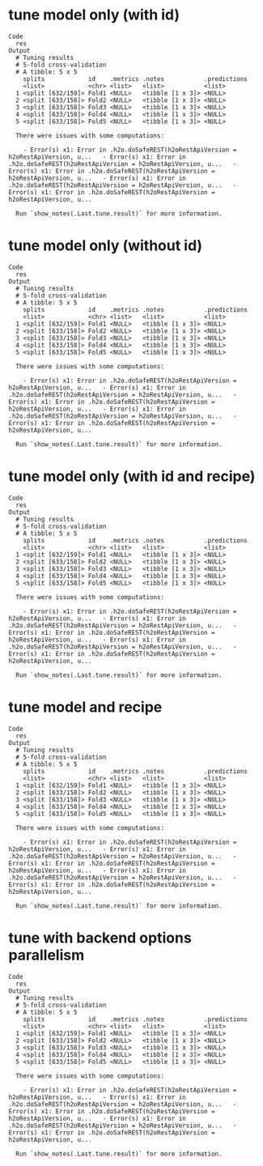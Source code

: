 # tune model only (with id)

    Code
      res
    Output
      # Tuning results
      # 5-fold cross-validation 
      # A tibble: 5 x 5
        splits            id    .metrics .notes           .predictions
        <list>            <chr> <list>   <list>           <list>      
      1 <split [632/159]> Fold1 <NULL>   <tibble [1 x 3]> <NULL>      
      2 <split [633/158]> Fold2 <NULL>   <tibble [1 x 3]> <NULL>      
      3 <split [633/158]> Fold3 <NULL>   <tibble [1 x 3]> <NULL>      
      4 <split [633/158]> Fold4 <NULL>   <tibble [1 x 3]> <NULL>      
      5 <split [633/158]> Fold5 <NULL>   <tibble [1 x 3]> <NULL>      
      
      There were issues with some computations:
      
        - Error(s) x1: Error in .h2o.doSafeREST(h2oRestApiVersion = h2oRestApiVersion, u...   - Error(s) x1: Error in .h2o.doSafeREST(h2oRestApiVersion = h2oRestApiVersion, u...   - Error(s) x1: Error in .h2o.doSafeREST(h2oRestApiVersion = h2oRestApiVersion, u...   - Error(s) x1: Error in .h2o.doSafeREST(h2oRestApiVersion = h2oRestApiVersion, u...   - Error(s) x1: Error in .h2o.doSafeREST(h2oRestApiVersion = h2oRestApiVersion, u...
      
      Run `show_notes(.Last.tune.result)` for more information.

# tune model only (without id)

    Code
      res
    Output
      # Tuning results
      # 5-fold cross-validation 
      # A tibble: 5 x 5
        splits            id    .metrics .notes           .predictions
        <list>            <chr> <list>   <list>           <list>      
      1 <split [632/159]> Fold1 <NULL>   <tibble [1 x 3]> <NULL>      
      2 <split [633/158]> Fold2 <NULL>   <tibble [1 x 3]> <NULL>      
      3 <split [633/158]> Fold3 <NULL>   <tibble [1 x 3]> <NULL>      
      4 <split [633/158]> Fold4 <NULL>   <tibble [1 x 3]> <NULL>      
      5 <split [633/158]> Fold5 <NULL>   <tibble [1 x 3]> <NULL>      
      
      There were issues with some computations:
      
        - Error(s) x1: Error in .h2o.doSafeREST(h2oRestApiVersion = h2oRestApiVersion, u...   - Error(s) x1: Error in .h2o.doSafeREST(h2oRestApiVersion = h2oRestApiVersion, u...   - Error(s) x1: Error in .h2o.doSafeREST(h2oRestApiVersion = h2oRestApiVersion, u...   - Error(s) x1: Error in .h2o.doSafeREST(h2oRestApiVersion = h2oRestApiVersion, u...   - Error(s) x1: Error in .h2o.doSafeREST(h2oRestApiVersion = h2oRestApiVersion, u...
      
      Run `show_notes(.Last.tune.result)` for more information.

# tune model only (with id and recipe)

    Code
      res
    Output
      # Tuning results
      # 5-fold cross-validation 
      # A tibble: 5 x 5
        splits            id    .metrics .notes           .predictions
        <list>            <chr> <list>   <list>           <list>      
      1 <split [632/159]> Fold1 <NULL>   <tibble [1 x 3]> <NULL>      
      2 <split [633/158]> Fold2 <NULL>   <tibble [1 x 3]> <NULL>      
      3 <split [633/158]> Fold3 <NULL>   <tibble [1 x 3]> <NULL>      
      4 <split [633/158]> Fold4 <NULL>   <tibble [1 x 3]> <NULL>      
      5 <split [633/158]> Fold5 <NULL>   <tibble [1 x 3]> <NULL>      
      
      There were issues with some computations:
      
        - Error(s) x1: Error in .h2o.doSafeREST(h2oRestApiVersion = h2oRestApiVersion, u...   - Error(s) x1: Error in .h2o.doSafeREST(h2oRestApiVersion = h2oRestApiVersion, u...   - Error(s) x1: Error in .h2o.doSafeREST(h2oRestApiVersion = h2oRestApiVersion, u...   - Error(s) x1: Error in .h2o.doSafeREST(h2oRestApiVersion = h2oRestApiVersion, u...   - Error(s) x1: Error in .h2o.doSafeREST(h2oRestApiVersion = h2oRestApiVersion, u...
      
      Run `show_notes(.Last.tune.result)` for more information.

# tune model and recipe

    Code
      res
    Output
      # Tuning results
      # 5-fold cross-validation 
      # A tibble: 5 x 5
        splits            id    .metrics .notes           .predictions
        <list>            <chr> <list>   <list>           <list>      
      1 <split [632/159]> Fold1 <NULL>   <tibble [1 x 3]> <NULL>      
      2 <split [633/158]> Fold2 <NULL>   <tibble [1 x 3]> <NULL>      
      3 <split [633/158]> Fold3 <NULL>   <tibble [1 x 3]> <NULL>      
      4 <split [633/158]> Fold4 <NULL>   <tibble [1 x 3]> <NULL>      
      5 <split [633/158]> Fold5 <NULL>   <tibble [1 x 3]> <NULL>      
      
      There were issues with some computations:
      
        - Error(s) x1: Error in .h2o.doSafeREST(h2oRestApiVersion = h2oRestApiVersion, u...   - Error(s) x1: Error in .h2o.doSafeREST(h2oRestApiVersion = h2oRestApiVersion, u...   - Error(s) x1: Error in .h2o.doSafeREST(h2oRestApiVersion = h2oRestApiVersion, u...   - Error(s) x1: Error in .h2o.doSafeREST(h2oRestApiVersion = h2oRestApiVersion, u...   - Error(s) x1: Error in .h2o.doSafeREST(h2oRestApiVersion = h2oRestApiVersion, u...
      
      Run `show_notes(.Last.tune.result)` for more information.

# tune with backend options parallelism

    Code
      res
    Output
      # Tuning results
      # 5-fold cross-validation 
      # A tibble: 5 x 5
        splits            id    .metrics .notes           .predictions
        <list>            <chr> <list>   <list>           <list>      
      1 <split [632/159]> Fold1 <NULL>   <tibble [1 x 3]> <NULL>      
      2 <split [633/158]> Fold2 <NULL>   <tibble [1 x 3]> <NULL>      
      3 <split [633/158]> Fold3 <NULL>   <tibble [1 x 3]> <NULL>      
      4 <split [633/158]> Fold4 <NULL>   <tibble [1 x 3]> <NULL>      
      5 <split [633/158]> Fold5 <NULL>   <tibble [1 x 3]> <NULL>      
      
      There were issues with some computations:
      
        - Error(s) x1: Error in .h2o.doSafeREST(h2oRestApiVersion = h2oRestApiVersion, u...   - Error(s) x1: Error in .h2o.doSafeREST(h2oRestApiVersion = h2oRestApiVersion, u...   - Error(s) x1: Error in .h2o.doSafeREST(h2oRestApiVersion = h2oRestApiVersion, u...   - Error(s) x1: Error in .h2o.doSafeREST(h2oRestApiVersion = h2oRestApiVersion, u...   - Error(s) x1: Error in .h2o.doSafeREST(h2oRestApiVersion = h2oRestApiVersion, u...
      
      Run `show_notes(.Last.tune.result)` for more information.

